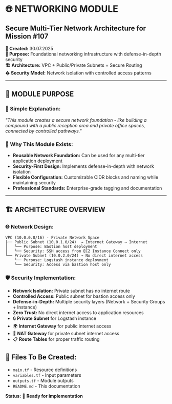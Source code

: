 # 🌐 **NETWORKING MODULE**
## **Secure Multi-Tier Network Architecture for Mission #107**

**📅 Created:** 30.07.2025  
**🎯 Purpose:** Foundational networking infrastructure with defense-in-depth security  
**🏗️ Architecture:** VPC + Public/Private Subnets + Secure Routing  
**�️ Security Model:** Network isolation with controlled access patterns

---

## 🎯 **MODULE PURPOSE**

### **🧠 Simple Explanation:**
*"This module creates a secure network foundation - like building a compound with a public reception area and private office spaces, connected by controlled pathways."*

### **🎯 Why This Module Exists:**
- **Reusable Network Foundation:** Can be used for any multi-tier application deployment
- **Security-First Design:** Implements defense-in-depth with network isolation
- **Flexible Configuration:** Customizable CIDR blocks and naming while maintaining security
- **Professional Standards:** Enterprise-grade tagging and documentation

---

## 🏗️ **ARCHITECTURE OVERVIEW**

### **🌐 Network Design:**
```
VPC (10.0.0.0/16) - Private Network Space
├── Public Subnet (10.0.1.0/24)  → Internet Gateway → Internet
│   └── Purpose: Bastion host deployment
│   └── Security: SSH access from EC2 Instance Connect only
└── Private Subnet (10.0.2.0/24) → No direct internet access
    └── Purpose: Logstash instance deployment  
    └── Security: Access via bastion host only
```

### **🛡️ Security Implementation:**
- **Network Isolation:** Private subnet has no internet route
- **Controlled Access:** Public subnet for bastion access only
- **Defense-in-Depth:** Multiple security layers (Network + Security Groups + Instance)
- **Zero Trust:** No direct internet access to application resources
- 🔒 **Private Subnet** for Logstash instance  
- 🌍 **Internet Gateway** for public internet access
- 🔄 **NAT Gateway** for private subnet internet access
- 📋 **Route Tables** for proper traffic routing

## 📝 **Files To Be Created:**
- `main.tf` - Resource definitions
- `variables.tf` - Input parameters
- `outputs.tf` - Module outputs
- `README.md` - This documentation

**Status:** 🔄 **Ready for implementation**
